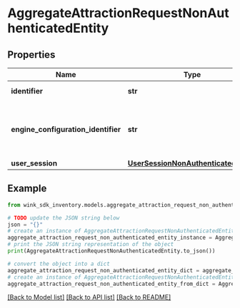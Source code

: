 # AggregateAttractionRequestNonAuthenticatedEntity


## Properties

Name | Type | Description | Notes
------------ | ------------- | ------------- | -------------
**identifier** | **str** | Record identifier | 
**engine_configuration_identifier** | **str** | The configuration identifier that was used during this call. | [optional] 
**user_session** | [**UserSessionNonAuthenticatedEntity**](UserSessionNonAuthenticatedEntity.md) |  | 

## Example

```python
from wink_sdk_inventory.models.aggregate_attraction_request_non_authenticated_entity import AggregateAttractionRequestNonAuthenticatedEntity

# TODO update the JSON string below
json = "{}"
# create an instance of AggregateAttractionRequestNonAuthenticatedEntity from a JSON string
aggregate_attraction_request_non_authenticated_entity_instance = AggregateAttractionRequestNonAuthenticatedEntity.from_json(json)
# print the JSON string representation of the object
print(AggregateAttractionRequestNonAuthenticatedEntity.to_json())

# convert the object into a dict
aggregate_attraction_request_non_authenticated_entity_dict = aggregate_attraction_request_non_authenticated_entity_instance.to_dict()
# create an instance of AggregateAttractionRequestNonAuthenticatedEntity from a dict
aggregate_attraction_request_non_authenticated_entity_from_dict = AggregateAttractionRequestNonAuthenticatedEntity.from_dict(aggregate_attraction_request_non_authenticated_entity_dict)
```
[[Back to Model list]](../README.md#documentation-for-models) [[Back to API list]](../README.md#documentation-for-api-endpoints) [[Back to README]](../README.md)


